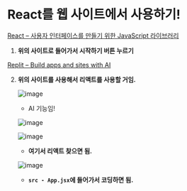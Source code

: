 # React를 웹 사이트에서 사용하기!

[React – 사용자 인터페이스를 만들기 위한 JavaScript 라이브러리](https://ko.legacy.reactjs.org/)

1. **위의 사이트로 들어가서 시작하기 버튼 누르기**

[Replit – Build apps and sites with AI](https://replit.com/)

2. **위의 사이트를 사용해서 리액트를 사용할 거임.**
    
    ![image](https://github.com/user-attachments/assets/25aa839e-c438-4e85-9edf-ff29fe45400b)

    - AI 기능임!
    
    ![image](https://github.com/user-attachments/assets/a405db83-9cb6-411f-ad4b-500b44a046c0)
    
    ![image](https://github.com/user-attachments/assets/7ff6a37c-067d-47da-9c4d-718beee3e9c2)

    - **여기서 리액트 찾으면 됨.**
    
    ![image](https://github.com/user-attachments/assets/76f8ff0c-3a77-4b4f-8a62-850824caa65f)

    - **`src - App.jsx`에 들어가서 코딩하면 됨.**
